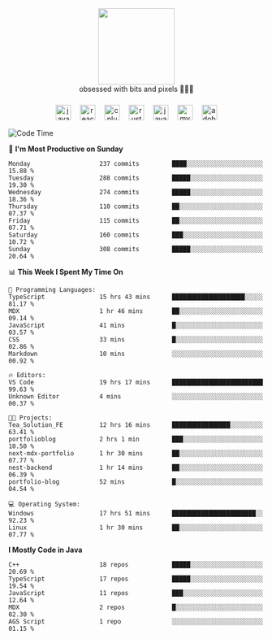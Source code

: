 


  <div align="center">
    
   <img src = "https://i.postimg.cc/W1R4TF4j/d6kpuve-c97567cf-518b-4b86-a271-5c89d88d22f7.gif"  width=150px height=150px />
 </div>

<div align="center">
  obsessed with bits and pixels 🧑‍💻🎨
</div>

  ###
<div align="center">
 <img src="https://cdn.jsdelivr.net/gh/devicons/devicon/icons/javascript/javascript-original.svg" height="30" alt="javascript logo"  />
  <img width="10" />
  <img src="https://cdn.jsdelivr.net/gh/devicons/devicon/icons/react/react-original.svg" height="30" alt="react logo"  />
  <img width="10" />
   <!--<img src="https://cdn.jsdelivr.net/gh/devicons/devicon/icons/nodejs/nodejs-original.svg" height="30" alt="nodejs logo"  />
  <img width="10" />
 <img src="https://cdn.jsdelivr.net/gh/devicons/devicon/icons/flutter/flutter-original.svg" height="30" alt="flutter logo"  />
 <img width="10" />-->
  <img src="https://cdn.jsdelivr.net/gh/devicons/devicon/icons/cplusplus/cplusplus-original.svg" height="30" alt="cpluplus logo"  />
  <img width="10" />
    <img src="https://cdn.jsdelivr.net/gh/devicons/devicon/icons/rust/rust-original.svg" height="30" alt="rust logo"  />
  <img width="10" />
  <img src="https://cdn.jsdelivr.net/gh/devicons/devicon/icons/java/java-original.svg" height="30" alt="java logo"  />
  <img width="10" />
  <img src="https://skillicons.dev/icons?i=mysql" height="30" alt="mysql logo"  />
  <img width="10" />
  <img src="https://skillicons.dev/icons?i=pr" height="30" alt="adobepremierepro logo"  />
</div>

<!--START_SECTION:waka-->
![Code Time](http://img.shields.io/badge/Code%20Time-2%2C211%20hrs%2057%20mins-blue)

📅 **I'm Most Productive on Sunday** 

```text
Monday                   237 commits         ████░░░░░░░░░░░░░░░░░░░░░   15.88 % 
Tuesday                  288 commits         █████░░░░░░░░░░░░░░░░░░░░   19.30 % 
Wednesday                274 commits         █████░░░░░░░░░░░░░░░░░░░░   18.36 % 
Thursday                 110 commits         ██░░░░░░░░░░░░░░░░░░░░░░░   07.37 % 
Friday                   115 commits         ██░░░░░░░░░░░░░░░░░░░░░░░   07.71 % 
Saturday                 160 commits         ███░░░░░░░░░░░░░░░░░░░░░░   10.72 % 
Sunday                   308 commits         █████░░░░░░░░░░░░░░░░░░░░   20.64 % 
```


📊 **This Week I Spent My Time On** 

```text
💬 Programming Languages: 
TypeScript               15 hrs 43 mins      ████████████████████░░░░░   81.17 % 
MDX                      1 hr 46 mins        ██░░░░░░░░░░░░░░░░░░░░░░░   09.14 % 
JavaScript               41 mins             █░░░░░░░░░░░░░░░░░░░░░░░░   03.57 % 
CSS                      33 mins             █░░░░░░░░░░░░░░░░░░░░░░░░   02.86 % 
Markdown                 10 mins             ░░░░░░░░░░░░░░░░░░░░░░░░░   00.92 % 

🔥 Editors: 
VS Code                  19 hrs 17 mins      █████████████████████████   99.63 % 
Unknown Editor           4 mins              ░░░░░░░░░░░░░░░░░░░░░░░░░   00.37 % 

🐱‍💻 Projects: 
Tea_Solution_FE          12 hrs 16 mins      ████████████████░░░░░░░░░   63.41 % 
portfolioblog            2 hrs 1 min         ███░░░░░░░░░░░░░░░░░░░░░░   10.50 % 
next-mdx-portfolio       1 hr 30 mins        ██░░░░░░░░░░░░░░░░░░░░░░░   07.77 % 
nest-backend             1 hr 14 mins        ██░░░░░░░░░░░░░░░░░░░░░░░   06.39 % 
portfolio-blog           52 mins             █░░░░░░░░░░░░░░░░░░░░░░░░   04.54 % 

💻 Operating System: 
Windows                  17 hrs 51 mins      ███████████████████████░░   92.23 % 
Linux                    1 hr 30 mins        ██░░░░░░░░░░░░░░░░░░░░░░░   07.77 % 
```

**I Mostly Code in Java** 

```text
C++                      18 repos            █████░░░░░░░░░░░░░░░░░░░░   20.69 % 
TypeScript               17 repos            █████░░░░░░░░░░░░░░░░░░░░   19.54 % 
JavaScript               11 repos            ███░░░░░░░░░░░░░░░░░░░░░░   12.64 % 
MDX                      2 repos             █░░░░░░░░░░░░░░░░░░░░░░░░   02.30 % 
AGS Script               1 repo              ░░░░░░░░░░░░░░░░░░░░░░░░░   01.15 % 
```




<!--END_SECTION:waka-->
